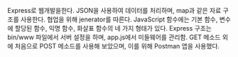 Express로 웹개발을한다.
JSON을 사용하여 데이터를 처리하며, map과 같은 자료 구조를 사용한다.
협업을 위해 jenerator를 따른다.
JavaScript 함수에는 기본 함수, 변수에 할당된 함수, 익명 함수, 화살표 함수의 네 가지 형태가 있다.
Express 구조는 bin/www 파일에서 서버 설정을 하며, app.js에서 미들웨어를 관리함.
GET 메소드 외에 처음으로 POST 메소드를 사용해 보았으며, 이를 위해 Postman 앱을 사용했다.
